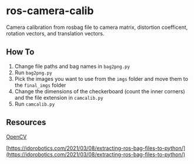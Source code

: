 # ros-camera-calib
Camera calibration from rosbag file to camera matrix, distortion coefficent, rotation vectors, and translation vectors. 

## How To
1. Change file paths and bag names in `bag2png.py`
2. Run `bag2png.py`
3. Pick the images you want to use from the `imgs` folder and move them to the `final_imgs` folder
4. Change the dimensions of the checkerboard (count the inner corners) and the file extension in `camcalib.py`
5. Run `camcalib.py`

## Resources
[OpenCV](https://www.geeksforgeeks.org/camera-calibration-with-python-opencv/#)

[https://idorobotics.com/2021/03/08/extracting-ros-bag-files-to-python/](https://idorobotics.com/2021/03/08/extracting-ros-bag-files-to-python/)
